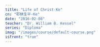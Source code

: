 ```yaml
---
title: "Life of Christ-Ke"
cn: "耶稣生平-Ke"
date: "2016-02-08"
teacher: "Dr. William B. Kessel"
series: "Diploma"
imag: "/images/course/default-course.png"
isfront: "true"
---
```

